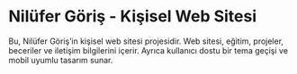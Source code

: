 # Nilüfer Göriş - Kişisel Web Sitesi

Bu, Nilüfer Göriş’in kişisel web sitesi projesidir. Web sitesi, eğitim, projeler, beceriler ve iletişim bilgilerini içerir. Ayrıca kullanıcı dostu bir tema geçişi ve mobil uyumlu tasarım sunar.

